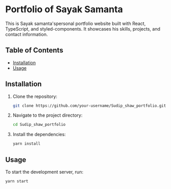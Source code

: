 # Portfolio of Sayak Samanta
This is Sayak samanta'spersonal portfolio website built with React, TypeScript, and styled-components. It showcases his skills, projects, and contact information.

## Table of Contents

- [Installation](#installation)
- [Usage](#usage)



## Installation

1. Clone the repository:
    ```sh
    git clone https://github.com/your-username/Sudip_shaw_portfolio.git
    ```
2. Navigate to the project directory:
    ```sh
    cd Sudip_shaw_portfolio
    ```
3. Install the dependencies:
    ```sh
    yarn install
    ```

## Usage

To start the development server, run:
```sh
yarn start
